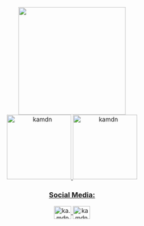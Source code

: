 <div align="center">
   <img height="250em" src="https://user-images.githubusercontent.com/109771015/185806520-90bd9e7b-a959-4e89-8b3f-fc8c2ebfb92b.png">
</div>
<div align="center">
   <a href="https://github.com/kamdn">
   <img height="150em" src="https://github-readme-stats.vercel.app/api?username=kamdn&show_icons=true&bg_color=424242&title_color=fd5901&icon_color=fd5901&text_color=fff&include_all_commits=true&count_private=true" alt="kamdn"/>
   <img height="150em" src="https://github-readme-stats.vercel.app/api/top-langs?username=kamdn&show_icons=true&layout=compact&langs_count=7&&bg_color=424242&title_color=fd5901&text_color=fff" alt="kamdn"/>
</div>
<h3 align="center">Social Media:</h3>
<p align="center">
<a href="https://instagram.com/ka.mdn" target="blank"><img align="center" src="https://raw.githubusercontent.com/rahuldkjain/github-profile-readme-generator/master/src/images/icons/Social/instagram.svg" alt="ka.mdn" height="30" width="40"/>
<a href="https://linkedin.com/in/kamdn" target="blank"><img align="center" src="https://raw.githubusercontent.com/rahuldkjain/github-profile-readme-generator/master/src/images/icons/Social/linked-in-alt.svg" alt="kamdn" height="30" width="40"/>
</p>
